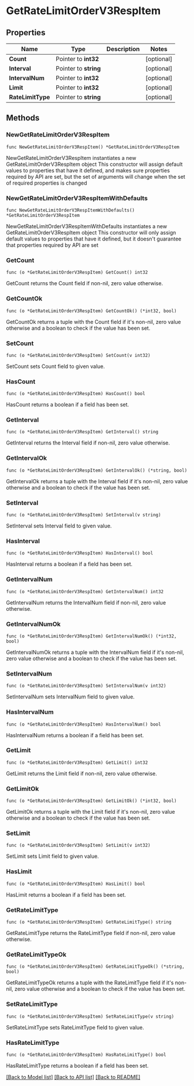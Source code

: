 # GetRateLimitOrderV3RespItem

## Properties

Name | Type | Description | Notes
------------ | ------------- | ------------- | -------------
**Count** | Pointer to **int32** |  | [optional] 
**Interval** | Pointer to **string** |  | [optional] 
**IntervalNum** | Pointer to **int32** |  | [optional] 
**Limit** | Pointer to **int32** |  | [optional] 
**RateLimitType** | Pointer to **string** |  | [optional] 

## Methods

### NewGetRateLimitOrderV3RespItem

`func NewGetRateLimitOrderV3RespItem() *GetRateLimitOrderV3RespItem`

NewGetRateLimitOrderV3RespItem instantiates a new GetRateLimitOrderV3RespItem object
This constructor will assign default values to properties that have it defined,
and makes sure properties required by API are set, but the set of arguments
will change when the set of required properties is changed

### NewGetRateLimitOrderV3RespItemWithDefaults

`func NewGetRateLimitOrderV3RespItemWithDefaults() *GetRateLimitOrderV3RespItem`

NewGetRateLimitOrderV3RespItemWithDefaults instantiates a new GetRateLimitOrderV3RespItem object
This constructor will only assign default values to properties that have it defined,
but it doesn't guarantee that properties required by API are set

### GetCount

`func (o *GetRateLimitOrderV3RespItem) GetCount() int32`

GetCount returns the Count field if non-nil, zero value otherwise.

### GetCountOk

`func (o *GetRateLimitOrderV3RespItem) GetCountOk() (*int32, bool)`

GetCountOk returns a tuple with the Count field if it's non-nil, zero value otherwise
and a boolean to check if the value has been set.

### SetCount

`func (o *GetRateLimitOrderV3RespItem) SetCount(v int32)`

SetCount sets Count field to given value.

### HasCount

`func (o *GetRateLimitOrderV3RespItem) HasCount() bool`

HasCount returns a boolean if a field has been set.

### GetInterval

`func (o *GetRateLimitOrderV3RespItem) GetInterval() string`

GetInterval returns the Interval field if non-nil, zero value otherwise.

### GetIntervalOk

`func (o *GetRateLimitOrderV3RespItem) GetIntervalOk() (*string, bool)`

GetIntervalOk returns a tuple with the Interval field if it's non-nil, zero value otherwise
and a boolean to check if the value has been set.

### SetInterval

`func (o *GetRateLimitOrderV3RespItem) SetInterval(v string)`

SetInterval sets Interval field to given value.

### HasInterval

`func (o *GetRateLimitOrderV3RespItem) HasInterval() bool`

HasInterval returns a boolean if a field has been set.

### GetIntervalNum

`func (o *GetRateLimitOrderV3RespItem) GetIntervalNum() int32`

GetIntervalNum returns the IntervalNum field if non-nil, zero value otherwise.

### GetIntervalNumOk

`func (o *GetRateLimitOrderV3RespItem) GetIntervalNumOk() (*int32, bool)`

GetIntervalNumOk returns a tuple with the IntervalNum field if it's non-nil, zero value otherwise
and a boolean to check if the value has been set.

### SetIntervalNum

`func (o *GetRateLimitOrderV3RespItem) SetIntervalNum(v int32)`

SetIntervalNum sets IntervalNum field to given value.

### HasIntervalNum

`func (o *GetRateLimitOrderV3RespItem) HasIntervalNum() bool`

HasIntervalNum returns a boolean if a field has been set.

### GetLimit

`func (o *GetRateLimitOrderV3RespItem) GetLimit() int32`

GetLimit returns the Limit field if non-nil, zero value otherwise.

### GetLimitOk

`func (o *GetRateLimitOrderV3RespItem) GetLimitOk() (*int32, bool)`

GetLimitOk returns a tuple with the Limit field if it's non-nil, zero value otherwise
and a boolean to check if the value has been set.

### SetLimit

`func (o *GetRateLimitOrderV3RespItem) SetLimit(v int32)`

SetLimit sets Limit field to given value.

### HasLimit

`func (o *GetRateLimitOrderV3RespItem) HasLimit() bool`

HasLimit returns a boolean if a field has been set.

### GetRateLimitType

`func (o *GetRateLimitOrderV3RespItem) GetRateLimitType() string`

GetRateLimitType returns the RateLimitType field if non-nil, zero value otherwise.

### GetRateLimitTypeOk

`func (o *GetRateLimitOrderV3RespItem) GetRateLimitTypeOk() (*string, bool)`

GetRateLimitTypeOk returns a tuple with the RateLimitType field if it's non-nil, zero value otherwise
and a boolean to check if the value has been set.

### SetRateLimitType

`func (o *GetRateLimitOrderV3RespItem) SetRateLimitType(v string)`

SetRateLimitType sets RateLimitType field to given value.

### HasRateLimitType

`func (o *GetRateLimitOrderV3RespItem) HasRateLimitType() bool`

HasRateLimitType returns a boolean if a field has been set.


[[Back to Model list]](../README.md#documentation-for-models) [[Back to API list]](../README.md#documentation-for-api-endpoints) [[Back to README]](../README.md)


